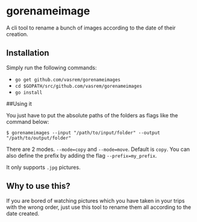 # gorenameimage
A cli tool to rename a bunch of images according to the date of their creation.

## Installation
Simply run the following commands:

* `go get github.com/vasrem/gorenameimages`
* `cd $GOPATH/src/github.com/vasrem/gorenameimages`
* `go install`

##Using it

You just have to put the absolute paths of the folders as flags like the command below:

`$ gorenameimages --input "/path/to/input/folder" --output "/path/to/output/folder"`

There are 2 modes. `--mode=copy` and `--mode=move`. Default is `copy`.
You can also define the prefix by adding the flag `--prefix=my_prefix`.

It only supports `.jpg` pictures.

## Why to use this?

If you are bored of watching pictures which you have taken in your trips with the wrong order, just use this tool to rename them all according to the date created.
